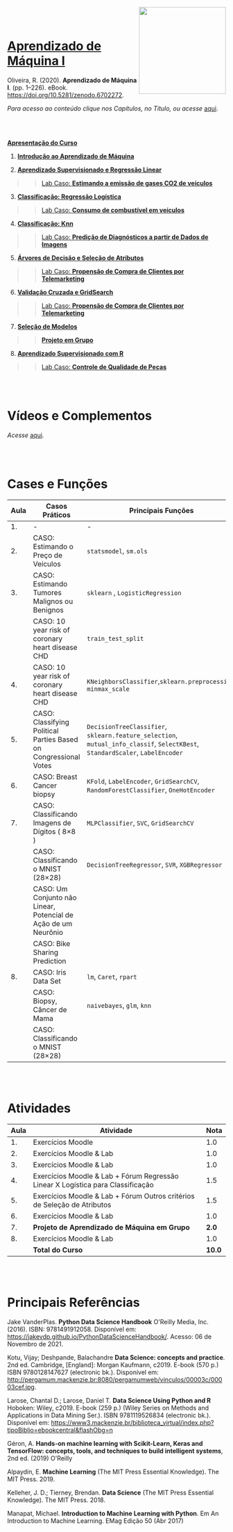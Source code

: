 

<a href="url"><img src="http://meusite.mackenzie.br/rogerio/mackenzie_logo/UPM.2_horizontal_vermelho.jpg" align="right" width="200" ></a>

<br>

<br>

# [Aprendizado de Máquina I](https://github.com/Rogerio-mack/Machine-Learning-I)

Oliveira, R. (2020). **Aprendizado de Máquina I**. (pp. 1–226). eBook. https://doi.org/10.5281/zenodo.6702272. 

*Para acesso ao conteúdo clique nos Capítulos, no Título, ou acesse* [aqui](https://github.com/Rogerio-mack/Machine-Learning-I).

<br> 

<br>

[**Apresentação do Curso**](https://colab.research.google.com/github/Rogerio-mack/Machine-Learning-I/blob/main/ML0_Apresentacao.ipynb)  

1. [**Introdução ao Aprendizado de Máquina**](https://colab.research.google.com/github/Rogerio-mack/Machine-Learning-I/blob/main/ML1_introducao.ipynb)


2. [**Aprendizado Supervisionado e Regressão Linear**](https://colab.research.google.com/github/Rogerio-mack/Machine-Learning-I/blob/main/ML2_Regressao.ipynb)

>> [Lab Caso: **Estimando a emissão de gases CO2 de veículos**](https://colab.research.google.com/github/Rogerio-mack/Machine-Learning-I/blob/main/ML2_Regressao_ex.ipynb)

3. [**Classificação: Regressão Logística**](https://colab.research.google.com/github/Rogerio-mack/Machine-Learning-I/blob/main/ML3_RegressaoLogistica.ipynb)

>>  [Lab Caso: **Consumo de combustível em veículos**](https://colab.research.google.com/github/Rogerio-mack/Machine-Learning-I/blob/main/ML3_RegressaoLogistica_ex.ipynb)

4. [**Classificação: Knn**](https://colab.research.google.com/github/Rogerio-mack/Machine-Learning-I/blob/main/ML4_Knn.ipynb)

>> [Lab Caso: **Predição de Diagnósticos a partir de Dados de Imagens**](https://colab.research.google.com/github/Rogerio-mack/Machine-Learning-I/blob/main/ML4_Knn_ex.ipynb)

5. [**Árvores de Decisão e Seleção de Atributos**](https://colab.research.google.com/github/Rogerio-mack/Machine-Learning-I/blob/main/ML5_DecisionTrees.ipynb)

>> [Lab Caso: **Propensão de Compra de Clientes por Telemarketing**](https://colab.research.google.com/github/Rogerio-mack/Machine-Learning-I/blob/main/ML5_DecisionTrees_ex.ipynb)

6. [**Validação Cruzada e GridSearch**](https://colab.research.google.com/github/Rogerio-mack/Machine-Learning-I/blob/main/ML6_CV_GridSearch.ipynb)

>> [Lab Caso: **Propensão de Compra de Clientes por Telemarketing**](https://colab.research.google.com/github/Rogerio-mack/Machine-Learning-I/blob/main/ML6_CV_GridSearch_ex.ipynb)

7. [**Seleção de Modelos**](https://colab.research.google.com/github/Rogerio-mack/Machine-Learning-I/blob/main/ML7_SelecaoDeModelos.ipynb)

>> [**Projeto em Grupo**](https://colab.research.google.com/github/Rogerio-mack/Machine-Learning-I/blob/main/ML7_ex_projeto.ipynb)

8. [**Aprendizado Supervisionado com R**](https://colab.research.google.com/github/Rogerio-mack/Machine-Learning-I/blob/main/ML8_R.ipynb)

>> [Lab Caso: **Controle de Qualidade de Peças**](https://colab.research.google.com/github/Rogerio-mack/Machine-Learning-I/blob/main/ML8_R_ex.ipynb)

<br>

<br>

# Vídeos e Complementos

*Acesse* [aqui](https://github.com/Rogerio-mack/Machine-Learning-I/tree/main/videos).

<br>

<br>

# Cases e Funções

| Aula   | Casos Práticos                                                          | Principais Funções         |
|--------|-------------------------------------------------------------------------|--------------------------------|
| 1.     | -                                                                       | -                              |
| 2.     | CASO: Estimando o Preço de Veículos                                     | `statsmodel`, `sm.ols`  |
| 3.     | CASO: Estimando Tumores Malignos ou Benignos                            | `sklearn` , `LogisticRegression`  |
|        | CASO: 10 year risk of coronary heart disease CHD                        | `train_test_split`    |
| 4.     | CASO: 10 year risk of coronary heart disease CHD                        | `KNeighborsClassifier`,`sklearn.preprocessing`, `minmax_scale` |
| 5.     | CASO: Classifying Political Parties Based on Congressional Votes        | `DecisionTreeClassifier`,  `sklearn.feature_selection`, `mutual_info_classif`, `SelectKBest`, `StandardScaler`, `LabelEncoder`  |
| 6.     | CASO: Breast Cancer biopsy        | `KFold`, `LabelEncoder`, `GridSearchCV`, `RandomForestClassifier`, `OneHotEncoder`|
| 7.     | CASO: Classificando Imagens de Dígitos ( 8×8 )       | `MLPClassifier`, `SVC`, `GridSearchCV`  |
|        | CASO: Classificando o MNIST (28×28)       | `DecisionTreeRegressor`, `SVR`, `XGBRegressor`   |
|        | CASO: Um Conjunto não Linear, Potencial de Ação de um Neurônio       |    |
|        | CASO: Bike Sharing Prediction      |   |
| 8.     | CASO: Iris Data Set       | `lm`, `Caret`, `rpart`  |
|        | CASO: Biopsy, Câncer de Mama       | `naivebayes`, `glm`, `knn`   |
|        | CASO: Classificando o MNIST (28×28)       |   |
<br>

<br> 

# Atividades

| Aula   | Atividade                                                       |Nota    |
|--------|-----------------------------------------------------------------|--------|
| 1.     | Exercícios Moodle                                               |  1.0   | 
| 2.     | Exercícios Moodle & Lab                                               |  1.0   | 
| 3.     | Exercícios Moodle & Lab                                              |  1.0   | 
| 4.     | Exercícios Moodle & Lab + Fórum Regressão Linear X Logística para Classificação                               |  1.5   | 
| 5.     | Exercícios Moodle & Lab + Fórum Outros critérios de Seleção de Atributos                                      |  1.5   | 
| 6.     | Exercícios Moodle & Lab                                              |  1.0   | 
| 7.     | **Projeto de Aprendizado de Máquina em Grupo**                     |  **2.0**   | 
| 8.     | Exercícios Moodle & Lab                                              |  1.0   | 
|      | **Total do Curso**                                           |  **10.0**   | 

  

<br>

<br> 

# Principais Referências 

Jake VanderPlas. **Python Data Science Handbook**  O'Reilly Media, Inc. (2016). ISBN: 9781491912058. Disponível em: https://jakevdp.github.io/PythonDataScienceHandbook/. Acesso: 06 de Novembro de 2021. 

Kotu, Vijay; Deshpande, Balachandre **Data Science: concepts and practice**. 2nd ed. Cambridge, [England]: Morgan Kaufmann, c2019. E-book (570 p.) ISBN 9780128147627 (electronic bk.). Disponível em: http://pergamum.mackenzie.br:8080/pergamumweb/vinculos/00003c/00003cef.jpg.

Larose, Chantal D.; Larose, Daniel T. **Data Science Using Python and R** Hoboken: Wiley, c2019. E-book (259 p.) (Wiley Series on Methods and Applications in Data Mining Ser.). ISBN 9781119526834 (electronic bk.). Disponível em: https://www3.mackenzie.br/biblioteca_virtual/index.php?tipoBiblio=ebookcentral&flashObg=n

Géron, A. **Hands-on machine learning with Scikit-Learn, Keras and TensorFlow: concepts, tools, and techniques to build intelligent systems**, 2nd ed. (2019) O'Reilly

Alpaydin, E. **Machine Learning** (The MIT Press Essential Knowledge). The MIT Press. 2019.

Kelleher, J. D.; Tierney, Brendan. **Data Science** (The MIT Press Essential Knowledge). The MIT Press. 2018.

Manapat, Michael. **Introduction to Machine Learning with Python**. Em An Introduction to Machine Learning. EMag Edição 50 (Abr 2017)






